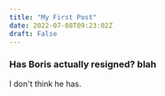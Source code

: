 ```yaml
---
title: "My First Post"
date: 2022-07-08T09:23:02Z
draft: False
---
```


### Has Boris actually resigned? blah

I don't think he has.